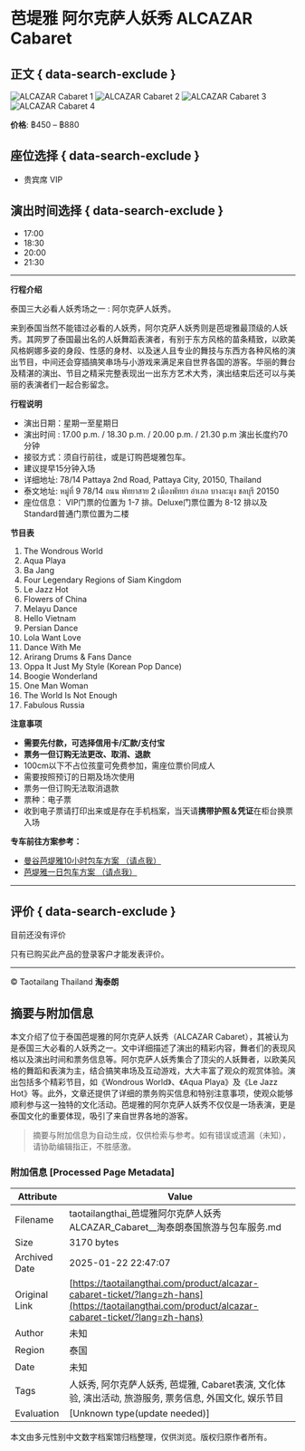 # 芭堤雅 阿尔克萨人妖秀 ALCAZAR Cabaret

## 正文 { data-search-exclude }


![ALCAZAR Cabaret 1](https://taotailangthai.com/wp-content/uploads/2019/05/ttl-alcaza-04.jpg)
![ALCAZAR Cabaret 2](https://taotailangthai.com/wp-content/uploads/2019/05/ttl-alcaza-05.jpg)
![ALCAZAR Cabaret 3](https://taotailangthai.com/wp-content/uploads/2019/05/ttl-alcaza-01.jpg)
![ALCAZAR Cabaret 4](https://taotailangthai.com/wp-content/uploads/2019/05/ttl-alcaza-02.jpg)

**价格**: ฿450 – ฿880

## 座位选择 { data-search-exclude }
- 贵宾席 VIP

## 演出时间选择 { data-search-exclude }
- 17:00
- 18:30
- 20:00
- 21:30

---

**行程介绍**

泰国三大必看人妖秀场之一 : 阿尔克萨人妖秀。

来到泰国当然不能错过必看的人妖秀，阿尔克萨人妖秀则是芭堤雅最顶级的人妖秀。其网罗了泰国最出名的人妖舞蹈表演者，有别于东方风格的苗条精致，以欧美风格婀娜多姿的身段、性感的身材、以及迷人且专业的舞技与东西方各种风格的演出节目，中间还会穿插搞笑串场与小游戏来满足来自世界各国的游客。华丽的舞台及精湛的演出、节目之精采完整表现出一出东方艺术大秀，演出结束后还可以与美丽的表演者们一起合影留念。

**行程说明**

- 演出日期：星期一至星期日
- 演出时间 : 17.00 p.m. / 18.30 p.m. / 20.00 p.m. / 21.30 p.m 演出长度约70分钟
- 接驳方式：须自行前往，或是订购芭堤雅包车。
- 建议提早15分钟入场
- 详细地址: 78/14 Pattaya 2nd Road, Pattaya City, 20150, Thailand
- 泰文地址: หมู่ที่ 9 78/14 ถนน พัทยาสาย 2 เมืองพัทยา อำเภอ บางละมุง ชลบุรี 20150
- 座位信息： VIP门票的位置为 1-7 排。Deluxe门票位置为 8-12 排以及Standard普通门票位置为二楼

**节目表**

1. The Wondrous World
2. Aqua Playa
3. Ba Jang
4. Four Legendary Regions of Siam Kingdom
5. Le Jazz Hot
6. Flowers of China
7. Melayu Dance
8. Hello Vietnam
9. Persian Dance
10. Lola Want Love
11. Dance With Me
12. Arirang Drums & Fans Dance
13. Oppa It Just My Style (Korean Pop Dance)
14. Boogie Wonderland
15. One Man Woman
16. The World Is Not Enough
17. Fabulous Russia

**注意事项**

- **需要先付款，可选择信用卡/汇款/支付宝**
- **票务一但订购无法更改、取消、退款**
- 100cm以下不占位孩童可免费参加，需座位票价同成人
- 需要按照预订的日期及场次使用
- 票务一但订购无法取消退款
- 票种：电子票
- 收到电子票请打印出来或是存在手机档案，当天请**携带护照＆凭证**在柜台换票入场

**专车前往方案参考：**
- [曼谷芭堤雅10小时包车方案 （请点我）](https://taotailangthai.com/shop/%e8%8a%ad%e5%a0%a4%e9%9b%85%e5%8c%85%e8%bb%8a/)
- [芭堤雅一日包车方案 （请点我）](https://taotailangthai.com/shop/pattaya-local-tour-pick-up-hotel/)

---

## 评价 { data-search-exclude }

目前还没有评价

只有已购买此产品的登录客户才能发表评价。

---

© Taotailang Thailand **淘泰朗**
<!-- tcd_original_link https://taotailangthai.com/product/alcazar-cabaret-ticket/?lang=zh-hans -->


## 摘要与附加信息

<!-- tcd_abstract -->
本文介绍了位于泰国芭堤雅的阿尔克萨人妖秀（ALCAZAR Cabaret），其被认为是泰国三大必看的人妖秀之一。文中详细描述了演出的精彩内容，舞者们的表现风格以及演出时间和票务信息等。阿尔克萨人妖秀集合了顶尖的人妖舞者，以欧美风格的舞蹈和表演为主，结合搞笑串场及互动游戏，大大丰富了观众的观赏体验。演出包括多个精彩节目，如《Wondrous World》、《Aqua Playa》及《Le Jazz Hot》等。此外，文章还提供了详细的票务购买信息和特别注意事项，使观众能够顺利参与这一独特的文化活动。芭堤雅的阿尔克萨人妖秀不仅仅是一场表演，更是泰国文化的重要体现，吸引了来自世界各地的游客。
<!-- tcd_abstract_end -->

> 摘要与附加信息为自动生成，仅供检索与参考。如有错误或遗漏（未知），请协助编辑指正，不胜感激。

### 附加信息 [Processed Page Metadata]

| Attribute       | Value                                  |
|-----------------|----------------------------------------|
| Filename        | taotailangthai_芭堤雅阿尔克萨人妖秀ALCAZAR_Cabaret__淘泰朗泰国旅游与包车服务.md                             |
| Size            | 3170 bytes                           |
| Archived Date   | 2025-01-22 22:47:07                             |
| Original Link   | [https://taotailangthai.com/product/alcazar-cabaret-ticket/?lang=zh-hans](https://taotailangthai.com/product/alcazar-cabaret-ticket/?lang=zh-hans)                       |
| Author          | 未知                               |
| Region          | 泰国                               |
| Date            | 未知                                 |
| Tags            | 人妖秀, 阿尔克萨人妖秀, 芭堤雅, Cabaret表演, 文化体验, 演出活动, 旅游服务, 票务信息, 外国文化, 娱乐节目                                 |
| Evaluation            | [Unknown type(update needed)]                                 |
<!-- tcd_table_end -->

本文由多元性别中文数字档案馆归档整理，仅供浏览。版权归原作者所有。
